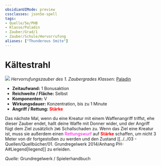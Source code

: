```yaml
---
obsidianUIMode: preview
cssclasses: json5e-spell
tags:
- Quelle/5e/PHB
- Klasse/Paladin
- Zauber/Grad/1
- Zauber/Schule/Hervorrufung
aliases: ["Thunderous Smite"]
---
```

# Kältestrahl
![](../../../99%20-%20Setup/Files/Bildersammlung/Symbolik/Hervorrufungszauber.webp#token)
*Hervorrufungszauber des 1. Zaubergrades*
*Klassen:* [Paladin](../Charakteroptionen/Klassen/Paladin.md)

- **Zeitaufwand:** 1 Bonusaktion
- **Reichweite / Fläche:** Selbst
- **Komponenten:** V
- **Wirkungsdauer:** Konzentration, bis zu 1 Minute
- **Angriff / Rettung:** <font color="red">**Stärke**</font>

Das nächste Mal, wenn du eine Kreatur mit einem Waffenangriff triffst, ehe dieser Zauber endet, hallt deine Waffe mit Donner wider, und der Angriff fügt dem Ziel zusätzlich `2W6` Schallschaden zu. Wenn das Ziel eine Kreatur ist, muss sie außerdem einen <font color="#FF00E0">Rettungswurf</font> auf <font color="red">**Stärke**</font> schaffen, um nicht 3 Meter von dir fortgestoßen zu werden und den Zustand [[../../03 - Quellen/Quellbücher/01. Grundregelwerk 2014/Anhang PH-A#Liegend|liegend]] zu erleiden.

*Quelle:* Grundregelwerk / Spielerhandbuch